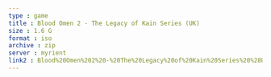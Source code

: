 ```yaml
---
type : game
title : Blood Omen 2 - The Legacy of Kain Series (UK)
size : 1.6 G
format : iso
archive : zip
server : myrient
link2 : Blood%20Omen%202%20-%20The%20Legacy%20of%20Kain%20Series%20%28UK%29
---
```

